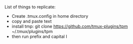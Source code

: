 List of things to replicate:

* Create .tmux.config in home directory
* copy and paste text
* install tmp: git clone https://github.com/tmux-plugins/tpm ~/.tmux/plugins/tpm
* then run prefix and capital I
  
